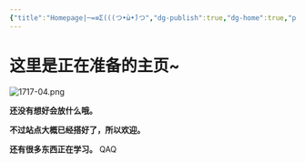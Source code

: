 ```yaml
---
{"title":"Homepage|─=≡Σ(((つ•̀ω•́)つ","dg-publish":true,"dg-home":true,"permalink":"/hi-there/","tags":["gardenEntry"],"dgPassFrontmatter":true}
---
```


这里是正在准备的主页~
===
![1717-04.png](https://img.xhacgn.com/images/2023/08/31/1717-04.png)

**还没有想好会放什么哦。**

**不过站点大概已经搭好了，所以欢迎。**

**还有很多东西正在学习。**
QAQ